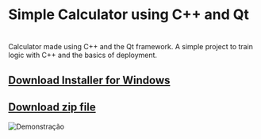 # Simple Calculator using C++ and Qt <h1>
Calculator made using C++ and the Qt framework. A simple project to train logic with C++ and the basics of deployment.

[Download Installer for Windows](https://t.ly/qwDlF)
---
[Download zip file](https://t.ly/9pDlJ)
---
![Demonstração](https://i.im.ge/2024/11/09/kJP0Pa.calc.png)
